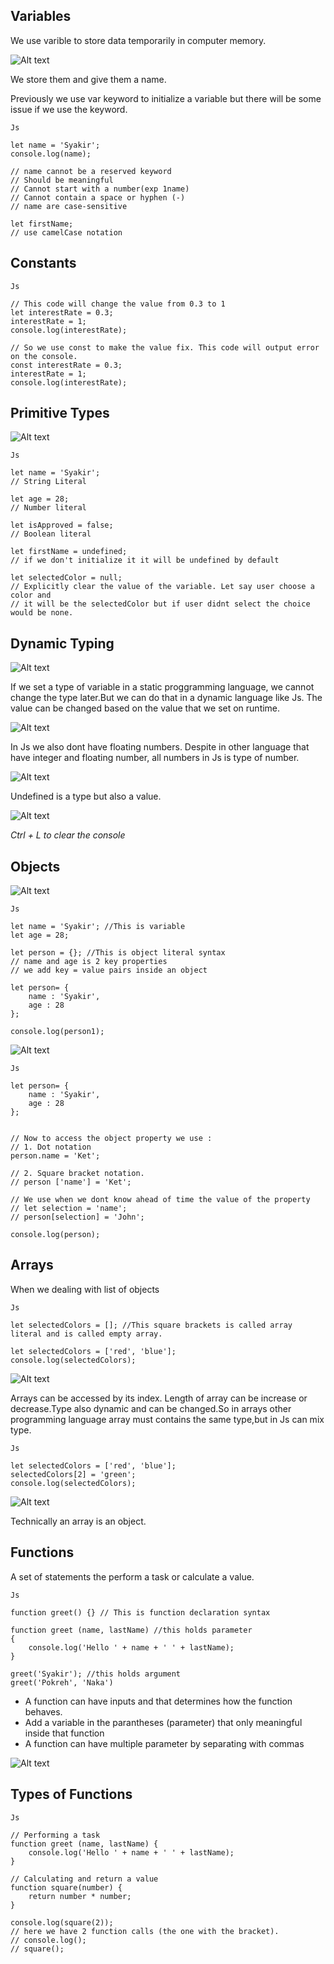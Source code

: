 ## Variables
We use varible to store data temporarily in computer memory.

![Alt text](image.png)

We store them and give them a name.

Previously we use var keyword to initialize a variable but there will be some issue if we use the keyword.

```
Js

let name = 'Syakir';
console.log(name);

// name cannot be a reserved keyword
// Should be meaningful
// Cannot start with a number(exp 1name)
// Cannot contain a space or hyphen (-)
// name are case-sensitive

let firstName; 
// use camelCase notation

```

## Constants
```
Js

// This code will change the value from 0.3 to 1
let interestRate = 0.3;
interestRate = 1;
console.log(interestRate);

// So we use const to make the value fix. This code will output error on the console.
const interestRate = 0.3;
interestRate = 1;
console.log(interestRate);

```

## Primitive Types
![Alt text](image-1.png)

```
Js

let name = 'Syakir';
// String Literal

let age = 28;
// Number literal

let isApproved = false;
// Boolean literal

let firstName = undefined;
// if we don't initialize it it will be undefined by default

let selectedColor = null;
// Explicitly clear the value of the variable. Let say user choose a color and 
// it will be the selectedColor but if user didnt select the choice would be none.

```

## Dynamic Typing
![Alt text](image-2.png)

If we set a type of variable in a static proggramming language, we cannot change the type later.But we can do that in a dynamic language like Js. The value can be changed based on the value that we set on runtime.

![Alt text](image-4.png)

In Js we also dont have floating numbers. Despite in other language that have integer and floating number, all numbers in Js is type of number.

![Alt text](image-5.png)

Undefined is a type but also a value.

![Alt text](image-3.png)

*Ctrl + L to clear the console*

## Objects
![Alt text](image-6.png)

```
Js

let name = 'Syakir'; //This is variable
let age = 28;

let person = {}; //This is object literal syntax
// name and age is 2 key properties
// we add key = value pairs inside an object

let person= {
    name : 'Syakir',
    age : 28
};

console.log(person1);

```

![Alt text](image-7.png)

```
Js

let person= {
    name : 'Syakir',
    age : 28
};


// Now to access the object property we use :
// 1. Dot notation
person.name = 'Ket';

// 2. Square bracket notation.
// person ['name'] = 'Ket';

// We use when we dont know ahead of time the value of the property
// let selection = 'name';
// person[selection] = 'John';

console.log(person);
```

## Arrays
When we dealing with list of objects

```
Js

let selectedColors = []; //This square brackets is called array literal and is called empty array.

let selectedColors = ['red', 'blue'];
console.log(selectedColors);
```
![Alt text](image-8.png)

Arrays can be accessed by its index. Length of array can be increase or decrease.Type also dynamic and can be changed.So in arrays other programming language array must contains the same type,but in Js can mix type.

```
Js

let selectedColors = ['red', 'blue'];
selectedColors[2] = 'green';
console.log(selectedColors);
```
![Alt text](image-9.png)

Technically an array is an object.


## Functions
A set of statements the perform a task or calculate a value.

```
Js

function greet() {} // This is function declaration syntax

function greet (name, lastName) //this holds parameter 
{
    console.log('Hello ' + name + ' ' + lastName);
}

greet('Syakir'); //this holds argument
greet('Pokreh', 'Naka')
```
* A function can have inputs and that determines how the function behaves.
* Add a variable in the parantheses (parameter) that only meaningful inside that function
* A function can have multiple parameter by separating with commas

![Alt text](image-10.png)

## Types of Functions
```
Js

// Performing a task
function greet (name, lastName) {
    console.log('Hello ' + name + ' ' + lastName);
}

// Calculating and return a value
function square(number) {
    return number * number;
}

console.log(square(2));
// here we have 2 function calls (the one with the bracket). 
// console.log();
// square();

```